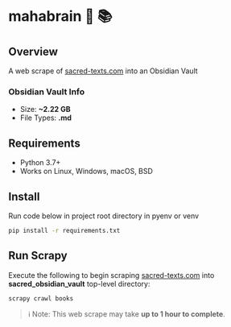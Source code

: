 # mahabrain :brain: :books:

## Overview

A web scrape of [sacred-texts.com](www.sacred-texts.com) into an Obsidian Vault

### Obsidian Vault Info

- Size: **~2.22 GB**
- File Types: **.md**

## Requirements

- Python 3.7+
- Works on Linux, Windows, macOS, BSD


## Install

Run code below in project root directory in pyenv or venv

```bash
pip install -r requirements.txt
```

## Run Scrapy

Execute the following to begin scraping
[sacred-texts.com](www.sacred-texts.com) into **sacred_obsidian_vault**
top-level directory:

```bash
scrapy crawl books
```

> :information_source: Note: This web scrape may take **up to 1 hour to complete**.